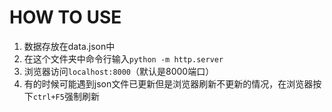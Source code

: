 # HOW TO USE

1. 数据存放在data.json中
2. 在这个文件夹中命令行输入```python -m http.server```
3. 浏览器访问```localhost:8000```（默认是8000端口）
4. 有的时候可能遇到json文件已更新但是浏览器刷新不更新的情况，在浏览器按下```ctrl+F5```强制刷新
